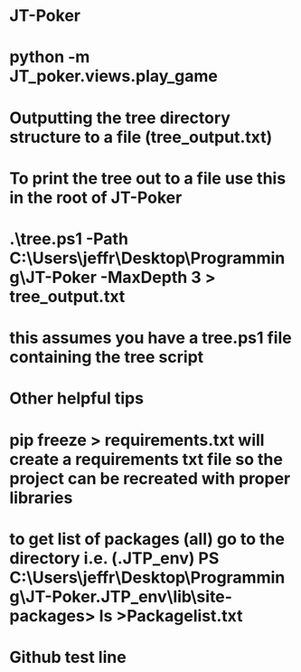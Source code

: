 # JT-Poker

# python -m JT_poker.views.play_game

# Outputting the tree directory structure to a file (tree_output.txt)
# To print the tree out to a file use this in the root of JT-Poker
# .\tree.ps1 -Path C:\Users\jeffr\Desktop\Programming\JT-Poker -MaxDepth 3 > tree_output.txt
# this assumes you have a tree.ps1 file containing the tree script

# Other helpful tips
# pip freeze > requirements.txt will create a requirements txt file so the project can be recreated with proper libraries
# to get list of packages (all) go to the directory i.e. (.JTP_env) PS C:\Users\jeffr\Desktop\Programming\JT-Poker\.JTP_env\lib\site-packages> ls >Packagelist.txt

# Github test line